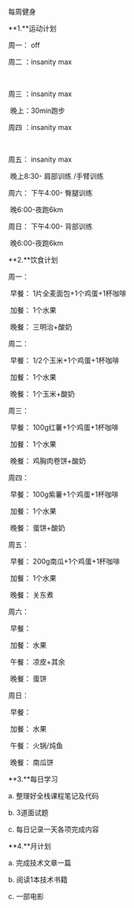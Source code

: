 每周健身



**1.**运动计划

周一： off

周二 ：insanity max	 

​            

周三 ：insanity max		 

​             晚上：30min跑步

周四 ：insanity max		 

​            

周五： insanity max	         

​             晚上8:30- 肩部训练 /手臂训练

周六： 下午4:00- 臀腿训练			 

​             晚6:00-夜跑6km

周日： 下午4:00- 背部训练  			 

​             晚6:00-夜跑6km



**2.**饮食计划

周一：

​		早餐：	1片全麦面包+1个鸡蛋+1杯咖啡

​		加餐：	1个水果

​		晚餐：	三明治+酸奶

周二：

​		早餐：	1/2个玉米+1个鸡蛋+1杯咖啡

​		加餐：	1个水果

​		晚餐：	1个玉米+酸奶

周三：

​		早餐：	100g红薯+1个鸡蛋+1杯咖啡

​		加餐：	1个水果

​		晚餐：	鸡胸肉卷饼+酸奶

周四：

​		早餐：	100g紫薯+1个鸡蛋+1杯咖啡

​		加餐：	1个水果

​		晚餐：	蛋饼+酸奶

周五：

​		早餐：	200g南瓜+1个鸡蛋+1杯咖啡

​		加餐：	1个水果

​		晚餐：	关东煮

周六：

​		早餐：	

​		加餐：	水果

​		午餐：	凉皮+其余

​		晚餐：	蛋饼

周日：

​		早餐：	

​		加餐：	水果

​		午餐：	火锅/炖鱼

​		晚餐：	南瓜饼



**3.**每日学习

a. 整理好全栈课程笔记及代码

b. 3道面试题

c. 每日记录一天各项完成内容



**4.**月计划

a. 完成技术文章一篇

b. 阅读1本技术书籍

c. 一部电影